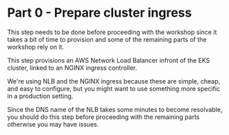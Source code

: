 # Part 0 - Prepare cluster ingress

This step needs to be done before proceeding with the workshop since it takes a bit of time to provision and some of the remaining parts of the workshop rely on it.

This step provisions an AWS Network Load Balancer infront of the EKS cluster, linked to an NGINX ingress controller.

We're using NLB and the NGINX ingress because these are simple, cheap, and easy to configure, but you might want to use something more specific in a production setting.

Since the DNS name of the NLB takes some minutes to become resolvable, you should do this step before proceeding with the remaining parts otherwise you may have issues.
